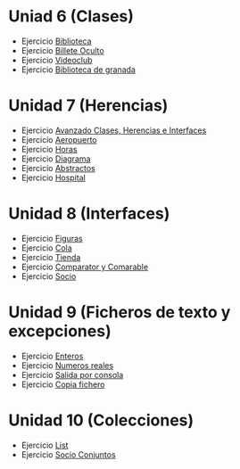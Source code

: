 # Uniad 6 (Clases)

* Ejercicio [Biblioteca](src/biblioteca)
* Ejercicio [Billete Oculto](src/billeteoculto)
* Ejercicio [Videoclub](src/videoclub)
* Ejercicio [Biblioteca de granada](src/bibliotecagranada)

# Unidad 7 (Herencias)

* Ejercicio [Avanzado Clases, Herencias e Interfaces](src/ejercicioavanzado)
* Ejercicio [Aeropuerto](src/aeropuerto)
* Ejercicio [Horas](src/horas)
* Ejercicio [Diagrama](src/diagrama)
* Ejercicio [Abstractos](src/abstractas)
* Ejercicio [Hospital](src/hospital)

# Unidad 8 (Interfaces)

* Ejercicio [Figuras](src/figuras)
* Ejercicio [Cola](src/cola)
* Ejercicio [Tienda](src/tienda)
* Ejercicio [Comparator y Comarable](src/compara)
* Ejercicio [Socio](src/socios)

# Unidad 9 (Ficheros de texto y excepciones)

* Ejercicio [Enteros](src/enteros)
* Ejercicio [Numeros reales](src/numsreales)
* Ejercicio [Salida por consola](src/salidafin)
* Ejercicio [Copia fichero](src/copiafichero)

# Unidad 10 (Colecciones)

* Ejercicio [List](src/list)
* Ejercicio [Socio Conjuntos](src/socioconjunto)

